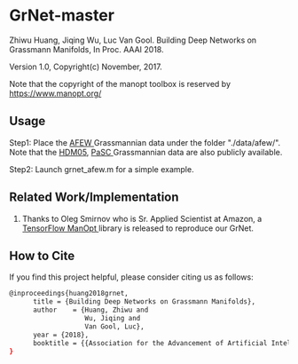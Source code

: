 # GrNet-master
Zhiwu Huang, Jiqing Wu, Luc Van Gool. Building Deep Networks on Grassmann Manifolds, In Proc. AAAI 2018.

Version 1.0, Copyright(c) November, 2017.

Note that the copyright of the manopt toolbox is reserved by https://www.manopt.org/

## Usage

Step1: Place the <a href="https://data.vision.ee.ethz.ch/zzhiwu/ManifoldNetData/GrData/AFEW_Gr_data.zip"> AFEW </a> Grassmannian data under the folder "./data/afew/". Note that the <a href="https://data.vision.ee.ethz.ch/zzhiwu/ManifoldNetData/GrData/HDM05_GrData.zip"> HDM05</a>, <a href="https://data.vision.ee.ethz.ch/zzhiwu/ManifoldNetData/GrData/PaSC_GrData.zip">PaSC </a> Grassmannian data are also publicly available.

Step2: Launch grnet_afew.m for a simple example.

## Related Work/Implementation

1. Thanks to Oleg Smirnov who is Sr. Applied Scientist at Amazon, a <a href="https://github.com/master/tensorflow-manopt"> TensorFlow ManOpt </a> library is released to reproduce our GrNet.

## How to Cite <a name="How-to-Cite"></a>
If you find this project helpful, please consider citing us as follows:
```bash
@inproceedings{huang2018grnet,
      title = {Building Deep Networks on Grassmann Manifolds},
      author    = {Huang, Zhiwu and
                   Wu, Jiqing and
                   Van Gool, Luc},
      year = {2018},
      booktitle = {{Association for the Advancement of Artificial Intelligence }
}





